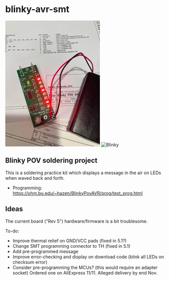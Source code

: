 # blinky-avr-smt

![Overview Photo](Photos/overview.jpg)
![Blinky](http://edf.bu.edu/pov/taxi.jpg)

## Blinky POV soldering project

This is a soldering practice kit which displays a message in the air
on LEDs when waved back and forth.  

* Programming: https://ohm.bu.edu/~hazen/BlinkyPovAVR/prog/test_prog.html
  
## Ideas

The current board ("Rev 5") hardware/firmware is a bit troublesome.

To-do:

* Improve thermal relief on GND/VCC pads (fixed in 5.1?)
* Change SMT programming connector to TH (fixed in 5.1)
* Add pre-programmed message 
* Improve error-checking and display on download code
  (blink all LEDs on checksum error)
* Consider pre-programming the MCUs?
  (this would require an adapter socket)
  Ordered one on AliExpress 11/11.  Alleged delivery by end Nov.
